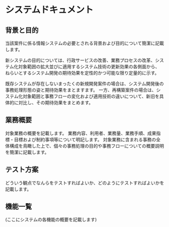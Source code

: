 システムドキュメント
===========================

背景と目的
--------------------------------

当該案件に係る情報システムの必要とされる背景および目的について簡潔に記載します。

新システムの目的については、行政サービスの改善、業務プロセスの改革、システム化対象範囲の拡大並びに適用するシステム技術の更新効果の各側面から、
ねらいとするシステム開発の期待効果を定性的かつ可能な限り定量的に示す。

既存システムが存在しないまったくの新規開発案件の場合は、システム開発後の事務処理形態の姿と期待効果をまとますます。
一方、再構築案件の場合は、システム化対象範囲と事務フローの変化および適用技術の違いについて、新旧を具体的に対比し、その期待効果をまとめます。

業務概要
--------------------------------

対象業務の概要を記載します。
業務内容、利用者、業務量、業務手順、成果指標・目標および制約事項等について明記します。
対象業務に含まれる事務の全体構成を鳥瞰した上で、個々の事務処理の目的や事務フローについての概要説明を簡潔に記載します。

テスト方案
--------------------------------

どういう観点でなんらをテストすればよいか、どのようにテストすればよいかを記載します。

機能一覧
--------------------------------

(ここにシステムの各機能の概要を記載します)
